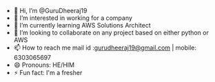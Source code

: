 - 👋 Hi, I’m @GuruDheeraj19
- 👀 I’m interested in working for a company  
- 🌱 I’m currently learning AWS Solutions Architect
- 💞️ I’m looking to collaborate on any project based on either python or AWS
- 📫 How to reach me mail id :gurudheeraj19@gmail.com | mobile: 6303065697
- 😄 Pronouns: HE/HIM
- ⚡ Fun fact: I'm a fresher

<!---
GuruDheeraj19/GuruDheeraj19 is a ✨ special ✨ repository because its `README.md` (this file) appears on your GitHub profile.
You can click the Preview link to take a look at your changes.
--->
